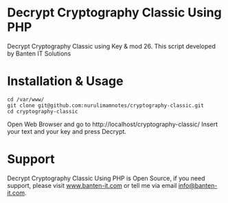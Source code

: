 Decrypt Cryptography Classic Using PHP
======================================

Decrypt Cryptography Classic using Key & mod 26. This script developed by Banten IT Solutions

Installation & Usage
====================

```
cd /var/www/
git clone git@github.com:nurulimamnotes/cryptography-classic.git
cd cryptography-classic
```

Open Web Browser and go to http://localhost/cryptography-classic/
Insert your text and your key and press Decrypt.

Support
=======

Decrypt Cryptography Classic Using PHP is Open Source, if you need support, please visit www.banten-it.com or tell me via email info@banten-it.com.